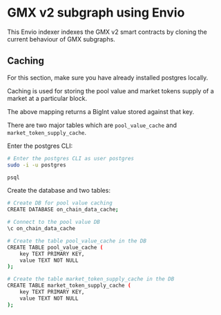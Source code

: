 # GMX v2 subgraph using Envio

This Envio indexer indexes the GMX v2 smart contracts by cloning the current behaviour of GMX subgraphs.

## Caching

For this section, make sure you have already installed postgres locally.

Caching is used for storing the pool value and market tokens supply of a market at a particular block.

The above mapping returns a BigInt value stored against that key.

There are two major tables which are `pool_value_cache` and `market_token_supply_cache`.

Enter the postgres CLI:

```bash
# Enter the postgres CLI as user postgres
sudo -i -u postgres

psql
```

Create the database and two tables:

```bash
# Create DB for pool value caching
CREATE DATABASE on_chain_data_cache;

# Connect to the pool value DB
\c on_chain_data_cache

# Create the table pool_value_cache in the DB
CREATE TABLE pool_value_cache (
    key TEXT PRIMARY KEY,
    value TEXT NOT NULL
);

# Create the table market_token_supply_cache in the DB
CREATE TABLE market_token_supply_cache (
    key TEXT PRIMARY KEY,
    value TEXT NOT NULL
);

```
